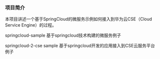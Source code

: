 ### 项目简介
本项目讲述一个基于SpringCloud的微服务示例如何接入到华为云CSE（Cloud Service Engine）的过程。

springcloud-sample 基于springcloud技术构建的微服务例子

springcloud-2-cse sample 基于springcloud开发的应用接入到CSE云服务平台例子

